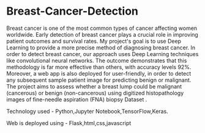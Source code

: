 # Breast-Cancer-Detection

Breast cancer is one of the most common types of cancer affecting women worldwide. Early detection of breast cancer plays a crucial role in improving patient outcomes and survival rates.
My project's goal is to use Deep Learning to provide a more precise method of diagnosing breast cancer. In order to detect breast cancer, our approach uses Deep Learning techniques like convolutional neural networks. The outcome demonstrates that this methodology is far more effective than others, with accuracy levels  92%. Moreover, a web app is also deployed for user-friendly, in order to detect any subsequent sample patient image for predicting benign or malignant.
The project aims to assess whether a breast lump could be malignant (cancerous) or benign (non-cancerous) using digitized histopathology images of fine-needle aspiration (FNA) biopsy  Dataset .

Technology used - Python,Jupyter Notebook,TensorFlow,Keras.

Web is deployed using - Flask,html,css,javascript



